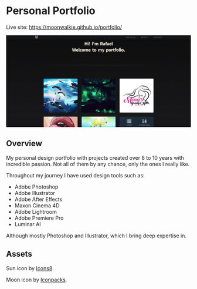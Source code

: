 # Personal Portfolio

Live site: https://moonwalkie.github.io/portfolio/

<a href="https://moonwalkie.github.io/portfolio/"><img src="./assets/preview.png"></a>

## Overview

My personal design portfolio with projects created over 8 to 10 years with incredible passion. Not all of them by any chance, only the ones I really like.

Throughout my journey I have used design tools such as:

 - Adobe Photoshop
 - Adobe Illustrator
 - Adobe After Effects
 - Maxon Cinema 4D
 - Adobe Lightroom
 - Adobe Premiere Pro
 - Luminar AI

Although mostly Photoshop and Illustrator, which I bring deep expertise in.

## Assets

Sun icon by <a href="https://icons8.com" target="_blank">Icons8</a>.

Moon icon by <a href="https://iconpacks.net" target="_blank">Iconpacks</a>.
